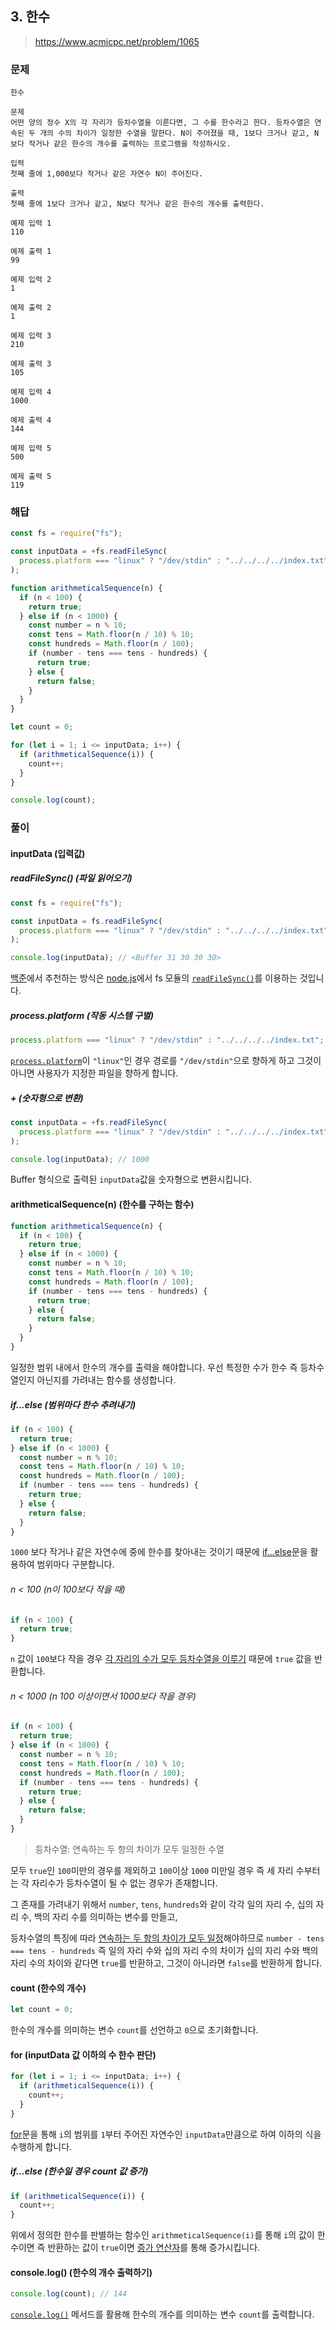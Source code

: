 ## 3. 한수

> https://www.acmicpc.net/problem/1065

### 문제

```
한수

문제
어떤 양의 정수 X의 각 자리가 등차수열을 이룬다면, 그 수를 한수라고 한다. 등차수열은 연속된 두 개의 수의 차이가 일정한 수열을 말한다. N이 주어졌을 때, 1보다 크거나 같고, N보다 작거나 같은 한수의 개수를 출력하는 프로그램을 작성하시오.

입력
첫째 줄에 1,000보다 작거나 같은 자연수 N이 주어진다.

출력
첫째 줄에 1보다 크거나 같고, N보다 작거나 같은 한수의 개수를 출력한다.

예제 입력 1
110

예제 출력 1
99

예제 입력 2
1

예제 출력 2
1

예제 입력 3
210

예제 출력 3
105

예제 입력 4
1000

예제 출력 4
144

예제 입력 5
500

예제 출력 5
119
```

### 해답

```js
const fs = require("fs");

const inputData = +fs.readFileSync(
  process.platform === "linux" ? "/dev/stdin" : "../../../../index.txt"
);

function arithmeticalSequence(n) {
  if (n < 100) {
    return true;
  } else if (n < 1000) {
    const number = n % 10;
    const tens = Math.floor(n / 10) % 10;
    const hundreds = Math.floor(n / 100);
    if (number - tens === tens - hundreds) {
      return true;
    } else {
      return false;
    }
  }
}

let count = 0;

for (let i = 1; i <= inputData; i++) {
  if (arithmeticalSequence(i)) {
    count++;
  }
}

console.log(count);
```

### 풀이

#### inputData (입력값)

##### readFileSync() (파일 읽어오기)

```js
const fs = require("fs");

const inputData = fs.readFileSync(
  process.platform === "linux" ? "/dev/stdin" : "../../../../index.txt"
);

console.log(inputData); // <Buffer 31 30 30 30>
```

[백준](https://help.acmicpc.net/language/info)에서 추천하는 방식은 [node.js](https://nodejs.org/en/)에서 fs 모듈의 [`readFileSync()`](https://nodejs.org/docs/latest-v16.x/api/fs.html#fsreadfilesyncpath-options)를 이용하는 것입니다.

##### process.platform (작동 시스템 구별)

```js
process.platform === "linux" ? "/dev/stdin" : "../../../../index.txt";
```

[`process.platform`](https://nodejs.org/docs/latest-v16.x/api/process.html#processplatform)이 `"linux"`인 경우 경로를 `"/dev/stdin"`으로 향하게 하고 그것이 아니면 사용자가 지정한 파일을 향하게 합니다.

##### + (숫자형으로 변환)

```js
const inputData = +fs.readFileSync(
  process.platform === "linux" ? "/dev/stdin" : "../../../../index.txt"
);

console.log(inputData); // 1000
```

Buffer 형식으로 출력된 `inputData`값을 숫자형으로 변환시킵니다.

#### arithmeticalSequence(n) (한수를 구하는 함수)

```js
function arithmeticalSequence(n) {
  if (n < 100) {
    return true;
  } else if (n < 1000) {
    const number = n % 10;
    const tens = Math.floor(n / 10) % 10;
    const hundreds = Math.floor(n / 100);
    if (number - tens === tens - hundreds) {
      return true;
    } else {
      return false;
    }
  }
}
```

일정한 범위 내에서 한수의 개수를 출력을 해야합니다. 우선 특정한 수가 한수 즉 등차수열인지 아닌지를 가려내는 함수를 생성합니다.

##### if...else (범위마다 한수 추려내기)

```js
if (n < 100) {
  return true;
} else if (n < 1000) {
  const number = n % 10;
  const tens = Math.floor(n / 10) % 10;
  const hundreds = Math.floor(n / 100);
  if (number - tens === tens - hundreds) {
    return true;
  } else {
    return false;
  }
}
```

`1000` 보다 작거나 같은 자연수에 중에 한수를 찾아내는 것이기 때문에 [if...else](https://developer.mozilla.org/ko/docs/Web/JavaScript/Reference/Statements/if...else)문을 활용하여 범위마다 구분합니다.

###### n < 100 (n이 100보다 작을 때)

```js
if (n < 100) {
  return true;
}
```

`n` 값이 `100`보다 작을 경우 <u>각 자리의 수가 모두 등차수열을 이루기</u> 때문에 `true` 값을 반환합니다.

###### n < 1000 (n 100 이상이면서 1000보다 작을 경우)

```js
if (n < 100) {
  return true;
} else if (n < 1000) {
  const number = n % 10;
  const tens = Math.floor(n / 10) % 10;
  const hundreds = Math.floor(n / 100);
  if (number - tens === tens - hundreds) {
    return true;
  } else {
    return false;
  }
}
```

> 등차수열: 연속하는 두 항의 차이가 모두 일정한 수열

모두 `true`인 `100`미만의 경우를 제외하고 `100`이상 `1000` 미만일 경우 즉 세 자리 수부터는 각 자리수가 등차수열이 될 수 없는 경우가 존재합니다.

그 존재를 가려내기 위해서 `number`, `tens`, `hundreds`와 같이 각각 일의 자리 수, 십의 자리 수, 백의 자리 수를 의미하는 변수를 만들고,

등차수열의 특징에 따라 <u>연속하는 두 항의 차이가 모두 일정</u>해야하므로 `number - tens === tens - hundreds` 즉 일의 자리 수와 십의 자리 수의 차이가 십의 자리 수와 백의 자리 수의 차이와 같다면 `true`를 반환하고, 그것이 아니라면 `false`를 반환하게 합니다.

#### count (한수의 개수)

```js
let count = 0;
```

한수의 개수를 의미하는 변수 `count`를 선언하고 `0`으로 초기화합니다.

#### for (inputData 값 이하의 수 한수 판단)

```js
for (let i = 1; i <= inputData; i++) {
  if (arithmeticalSequence(i)) {
    count++;
  }
}
```

[for](https://developer.mozilla.org/ko/docs/Web/JavaScript/Reference/Statements/for)문을 통해 `i`의 범위를 `1`부터 주어진 자연수인 `inputData`만큼으로 하여 이하의 식을 수행하게 합니다.

##### if...else (한수일 경우 count 값 증가)

```js
if (arithmeticalSequence(i)) {
  count++;
}
```

위에서 정의한 한수를 판별하는 함수인 `arithmeticalSequence(i)`를 통해 `i`의 값이 한수이면 즉 반환하는 값이 `true`이면 [증가 연산자](https://developer.mozilla.org/en-US/docs/Web/JavaScript/Reference/Operators/Increment)를 통해 증가시킵니다.

#### console.log() (한수의 개수 출력하기)

```js
console.log(count); // 144
```

[`console.log()`](https://developer.mozilla.org/ko/docs/Web/API/console/log) 메서드를 활용해 한수의 개수를 의미하는 변수 `count`를 출력합니다.
